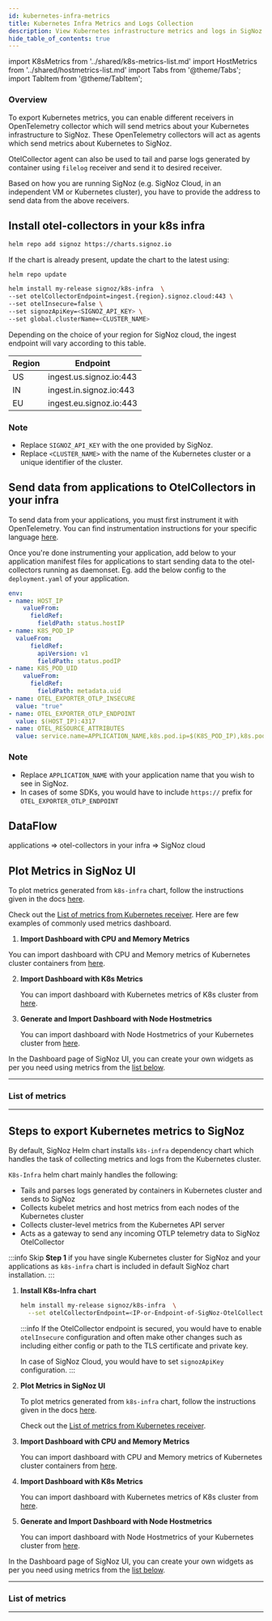 ```yaml
---
id: kubernetes-infra-metrics
title: Kubernetes Infra Metrics and Logs Collection
description: View Kubernetes infrastructure metrics and logs in SigNoz
hide_table_of_contents: true
---
```


import K8sMetrics from '../shared/k8s-metrics-list.md'
import HostMetrics from '../shared/hostmetrics-list.md'
import Tabs from '@theme/Tabs';
import TabItem from '@theme/TabItem';

### Overview
To export Kubernetes metrics, you can enable different receivers in OpenTelemetry
collector which will send metrics about your Kubernetes infrastructure
to SigNoz. These OpenTelemetry collectors will act as agents which send
metrics about Kubernetes to SigNoz.

OtelCollector agent can also be used to tail and parse logs generated by
container using `filelog` receiver and send it to desired receiver.

Based on how you are running SigNoz (e.g. SigNoz Cloud, in an independent VM or Kubernetes cluster),
you have to provide the address to send data from the above receivers.

<Tabs>
  <TabItem value="clous" label="SigNoz Cloud" default>


## Install otel-collectors in your k8s infra

   ```bash
   helm repo add signoz https://charts.signoz.io
   ```
   If the chart is already present, update the chart to the latest using:
   ```
   helm repo update
   ```

   ```bash
   helm install my-release signoz/k8s-infra  \
  --set otelCollectorEndpoint=ingest.{region}.signoz.cloud:443 \
  --set otelInsecure=false \
  --set signozApiKey=<SIGNOZ_API_KEY> \
  --set global.clusterName=<CLUSTER_NAME>
  ```

  Depending on the choice of your region for SigNoz cloud, the ingest endpoint will vary according to this table.

  | Region	| Endpoint |
  | --- | --- |
  | US | ingest.us.signoz.io:443 |
  | IN | ingest.in.signoz.io:443 |
  | EU | ingest.eu.signoz.io:443 |
  
### Note
- Replace `SIGNOZ_API_KEY` with the one provided by SigNoz.
- Replace `<CLUSTER_NAME>` with the name of the Kubernetes cluster or a unique identifier of the
  cluster.


## Send data from applications to OtelCollectors in your infra

To send data from your applications, you must first instrument it with OpenTelemetry. You can find instrumentation instructions for your specific language [here](https://signoz.io/docs/instrumentation/). 

Once you're done instrumenting your application, add below to your application manifest files for applications to start sending data to the otel-collectors running as daemonset. Eg. add the below config to the `deployment.yaml` of your application.

```YAML
env:
- name: HOST_IP
    valueFrom:
      fieldRef:
        fieldPath: status.hostIP
- name: K8S_POD_IP
  valueFrom:
	  fieldRef:
	    apiVersion: v1
	    fieldPath: status.podIP
- name: K8S_POD_UID
	valueFrom:
	  fieldRef:
	    fieldPath: metadata.uid
- name: OTEL_EXPORTER_OTLP_INSECURE
  value: "true"
- name: OTEL_EXPORTER_OTLP_ENDPOINT
  value: $(HOST_IP):4317
- name: OTEL_RESOURCE_ATTRIBUTES
  value: service.name=APPLICATION_NAME,k8s.pod.ip=$(K8S_POD_IP),k8s.pod.uid=$(K8S_POD_UID)
  ```
  
### Note
  - Replace `APPLICATION_NAME` with your application name that you wish to see in SigNoz.
  - In cases of some SDKs, you would have to include `https://` prefix for `OTEL_EXPORTER_OTLP_ENDPOINT`

## DataFlow
  
  applications ⇒ otel-collectors in your infra ⇒ SigNoz cloud

## Plot Metrics in SigNoz UI

To plot metrics generated from `k8s-infra` chart, follow the instructions given in the docs [here][4].

Check out the [List of metrics from Kubernetes receiver][3]. Here are few examples of commonly used metrics dashboard.

1. **Import Dashboard with CPU and Memory Metrics**

You can import dashboard with CPU and Memory metrics of Kubernetes cluster
   containers from [here][5].

2. **Import Dashboard with K8s Metrics**

   You can import dashboard with Kubernetes metrics of K8s cluster from [here][6].

3. **Generate and Import Dashboard with Node Hostmetrics**

   You can import dashboard with Node Hostmetrics of your Kubernetes cluster from
   [here][7].


In the Dashboard page of SigNoz UI, you can create your own widgets as per you
need using metrics from the [list below][3].

---

### List of metrics

<K8sMetrics />

<HostMetrics name="Node Hostmetrics"/>

---
[1]: https://github.com/SigNoz/otel-collector-k8s/blob/main/agent/infra-metrics.yaml#L47
[2]: https://github.com/SigNoz/otel-collector-k8s/blob/main/deployment/all-in-one.yaml#L19
[3]: #list-of-metrics
[4]: https://signoz.io/docs/userguide/dashboards/
[5]: https://github.com/SigNoz/dashboards/raw/main/k8s-infra-metrics/cpu-memory-metrics.json
[6]: https://github.com/SigNoz/dashboards/raw/main/k8s-infra-metrics/kubernetes-metrics.json
[7]: https://github.com/SigNoz/dashboards/raw/main/hostmetrics/hostmetrics-k8s.json

</TabItem>

<TabItem value="self-host" label="Self-Host">

## Steps to export Kubernetes metrics to SigNoz
  
By default, SigNoz Helm chart installs `k8s-infra` dependency chart which handles the task of collecting metrics and logs from the Kubernetes cluster.

`K8s-Infra` helm chart mainly handles the following:
- Tails and parses logs generated by containers in Kubernetes cluster and sends to SigNoz
- Collects kubelet metrics and host metrics from each nodes of the Kubernetes cluster
- Collects cluster-level metrics from the Kubernetes API server
- Acts as a gateway to send any incoming OTLP telemetry data to SigNoz OtelCollector

:::info
Skip **Step 1** if you have single Kubernetes cluster for SigNoz and your applications
as `k8s-infra` chart is included in default SigNoz chart installation.
:::

1. **Install K8s-Infra chart**

   ```bash
   helm install my-release signoz/k8s-infra  \
     --set otelCollectorEndpoint=<IP-or-Endpoint-of-SigNoz-OtelCollector>:4317
   ```

   :::info
   If the OtelCollector endpoint is secured, you would have to enable `otelInsecure`
   configuration and often make other changes such as including either config
   or path to the TLS certificate and private key.

   In case of SigNoz Cloud, you would have to set `signozApiKey` configuration.
   :::

2. **Plot Metrics in SigNoz UI**

   To plot metrics generated from `k8s-infra` chart, follow the instructions given
   in the docs [here][4].

   Check out the [List of metrics from Kubernetes receiver][3].

3. **Import Dashboard with CPU and Memory Metrics**

   You can import dashboard with CPU and Memory metrics of Kubernetes cluster
   containers from [here][5].

4. **Import Dashboard with K8s Metrics**

   You can import dashboard with Kubernetes metrics of K8s cluster from [here][6].

5. **Generate and Import Dashboard with Node Hostmetrics**

   You can import dashboard with Node Hostmetrics of your Kubernetes cluster from
   [here][7].

In the Dashboard page of SigNoz UI, you can create your own widgets as per you
need using metrics from the [list below][3].

---

### List of metrics

<K8sMetrics />

<HostMetrics name="Node Hostmetrics"/>

---

[1]: https://github.com/SigNoz/otel-collector-k8s/blob/main/agent/infra-metrics.yaml#L47
[2]: https://github.com/SigNoz/otel-collector-k8s/blob/main/deployment/all-in-one.yaml#L19
[3]: #list-of-metrics
[4]: https://signoz.io/docs/userguide/dashboards/
[5]: https://github.com/SigNoz/dashboards/raw/main/k8s-infra-metrics/cpu-memory-metrics.json
[6]: https://github.com/SigNoz/dashboards/raw/main/k8s-infra-metrics/kubernetes-metrics.json
[7]: https://github.com/SigNoz/dashboards/raw/main/hostmetrics/hostmetrics-k8s.json


</TabItem>
</Tabs>